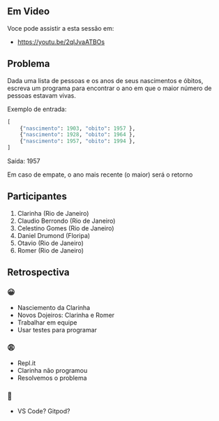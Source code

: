 ## Em Video
Voce pode assistir a esta sessão em:
* https://youtu.be/2qlJvaATBOs

## Problema

Dada uma lista de pessoas e os anos de seus nascimentos e óbitos, escreva um programa para encontrar o ano em que o maior número de pessoas estavam vivas.

Exemplo de entrada:

```python
[
    {"nascimento": 1903, "obito": 1957 },
    {"nascimento": 1928, "obito": 1964 },
    {"nascimento": 1957, "obito": 1994 },
]
```

Saída: 1957

Em caso de empate, o ano mais recente (o maior) será o retorno


## Participantes

1. Clarinha (Rio de Janeiro)
2. Claudio Berrondo (Rio de Janeiro)
3. Celestino Gomes (Rio de Janeiro)
4. Daniel Drumond (Floripa)
5. Otavio (Rio de Janeiro)
6. Romer (Rio de Janeiro)

## Retrospectiva

### 😀

- Nasciemento da Clarinha
- Novos Dojeiros: Clarinha e Romer
- Trabalhar em equipe
- Usar testes para programar

### 😩

- Repl.it
- Clarinha não programou
- Resolvemos o problema

### 🤫

- VS Code? Gitpod?
